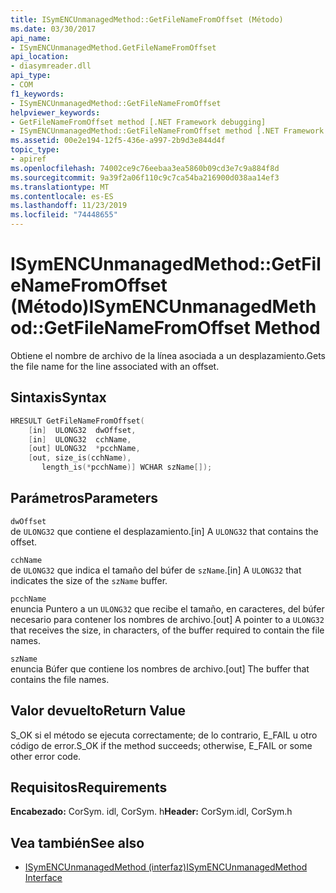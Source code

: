 ```yaml
---
title: ISymENCUnmanagedMethod::GetFileNameFromOffset (Método)
ms.date: 03/30/2017
api_name:
- ISymENCUnmanagedMethod.GetFileNameFromOffset
api_location:
- diasymreader.dll
api_type:
- COM
f1_keywords:
- ISymENCUnmanagedMethod::GetFileNameFromOffset
helpviewer_keywords:
- GetFileNameFromOffset method [.NET Framework debugging]
- ISymENCUnmanagedMethod::GetFileNameFromOffset method [.NET Framework debugging]
ms.assetid: 00e2e194-12f5-436e-a997-2b9d3e844d4f
topic_type:
- apiref
ms.openlocfilehash: 74002ce9c76eebaa3ea5860b09cd3e7c9a884f8d
ms.sourcegitcommit: 9a39f2a06f110c9c7ca54ba216900d038aa14ef3
ms.translationtype: MT
ms.contentlocale: es-ES
ms.lasthandoff: 11/23/2019
ms.locfileid: "74448655"
---
```

# <a name="isymencunmanagedmethodgetfilenamefromoffset-method"></a><span data-ttu-id="95e0b-102">ISymENCUnmanagedMethod::GetFileNameFromOffset (Método)</span><span class="sxs-lookup"><span data-stu-id="95e0b-102">ISymENCUnmanagedMethod::GetFileNameFromOffset Method</span></span>
<span data-ttu-id="95e0b-103">Obtiene el nombre de archivo de la línea asociada a un desplazamiento.</span><span class="sxs-lookup"><span data-stu-id="95e0b-103">Gets the file name for the line associated with an offset.</span></span>  
  
## <a name="syntax"></a><span data-ttu-id="95e0b-104">Sintaxis</span><span class="sxs-lookup"><span data-stu-id="95e0b-104">Syntax</span></span>  
  
```cpp  
HRESULT GetFileNameFromOffset(  
    [in]  ULONG32  dwOffset,  
    [in]  ULONG32  cchName,  
    [out] ULONG32  *pcchName,  
    [out, size_is(cchName),  
       length_is(*pcchName)] WCHAR szName[]);  
```  
  
## <a name="parameters"></a><span data-ttu-id="95e0b-105">Parámetros</span><span class="sxs-lookup"><span data-stu-id="95e0b-105">Parameters</span></span>  
 `dwOffset`  
 <span data-ttu-id="95e0b-106">de `ULONG32` que contiene el desplazamiento.</span><span class="sxs-lookup"><span data-stu-id="95e0b-106">[in] A `ULONG32` that contains the offset.</span></span>  
  
 `cchName`  
 <span data-ttu-id="95e0b-107">de `ULONG32` que indica el tamaño del búfer de `szName`.</span><span class="sxs-lookup"><span data-stu-id="95e0b-107">[in] A `ULONG32` that indicates the size of the `szName` buffer.</span></span>  
  
 `pcchName`  
 <span data-ttu-id="95e0b-108">enuncia Puntero a un `ULONG32` que recibe el tamaño, en caracteres, del búfer necesario para contener los nombres de archivo.</span><span class="sxs-lookup"><span data-stu-id="95e0b-108">[out] A pointer to a `ULONG32` that receives the size, in characters, of the buffer required to contain the file names.</span></span>  
  
 `szName`  
 <span data-ttu-id="95e0b-109">enuncia Búfer que contiene los nombres de archivo.</span><span class="sxs-lookup"><span data-stu-id="95e0b-109">[out] The buffer that contains the file names.</span></span>  
  
## <a name="return-value"></a><span data-ttu-id="95e0b-110">Valor devuelto</span><span class="sxs-lookup"><span data-stu-id="95e0b-110">Return Value</span></span>  
 <span data-ttu-id="95e0b-111">S_OK si el método se ejecuta correctamente; de lo contrario, E_FAIL u otro código de error.</span><span class="sxs-lookup"><span data-stu-id="95e0b-111">S_OK if the method succeeds; otherwise, E_FAIL or some other error code.</span></span>  
  
## <a name="requirements"></a><span data-ttu-id="95e0b-112">Requisitos</span><span class="sxs-lookup"><span data-stu-id="95e0b-112">Requirements</span></span>  
 <span data-ttu-id="95e0b-113">**Encabezado:** CorSym. idl, CorSym. h</span><span class="sxs-lookup"><span data-stu-id="95e0b-113">**Header:** CorSym.idl, CorSym.h</span></span>  
  
## <a name="see-also"></a><span data-ttu-id="95e0b-114">Vea también</span><span class="sxs-lookup"><span data-stu-id="95e0b-114">See also</span></span>

- [<span data-ttu-id="95e0b-115">ISymENCUnmanagedMethod (interfaz)</span><span class="sxs-lookup"><span data-stu-id="95e0b-115">ISymENCUnmanagedMethod Interface</span></span>](../../../../docs/framework/unmanaged-api/diagnostics/isymencunmanagedmethod-interface.md)
